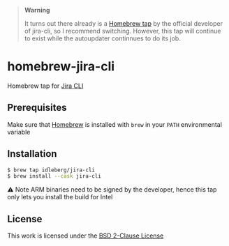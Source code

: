 > **Warning**
> 
> It turns out there already is a [Homebrew tap](https://github.com/ankitpokhrel/homebrew-jira-cli) by the official developer of jira-cli, so I recommend switching. However, this tap will continue to exist while the autoupdater continnues to do its job.

# homebrew-jira-cli

Homebrew tap for [Jira CLI](https://github.com/ankitpokhrel/jira-cli)

## Prerequisites

Make sure that [Homebrew](https://brew.sh/) is installed with `brew` in your `PATH` environmental variable

## Installation

```sh
$ brew tap idleberg/jira-cli
$ brew install --cask jira-cli
```

:warning: Note ARM binaries need to be signed by the developer, hence this tap only lets you install the build for Intel

## License

This work is licensed under the [BSD 2-Clause License](LICENSE)

